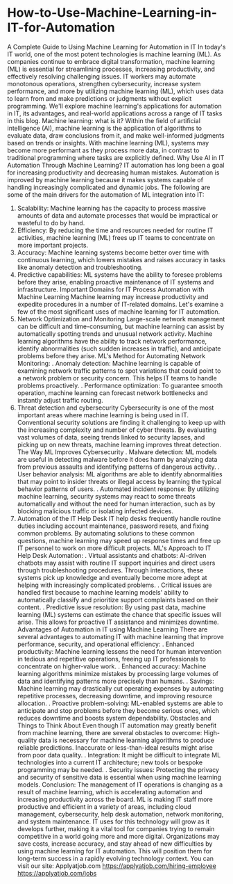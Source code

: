 # How-to-Use-Machine-Learning-in-IT-for-Automation
A Complete Guide to Using Machine Learning for Automation in IT
In today's IT world, one of the most potent technologies is machine learning (ML). As companies continue to embrace digital transformation, machine learning (ML) is essential for streamlining processes, increasing productivity, and effectively resolving challenging issues. IT workers may automate monotonous operations, strengthen cybersecurity, increase system performance, and more by utilizing machine learning (ML), which uses data to learn from and make predictions or judgments without explicit programming. We'll explore machine learning's applications for automation in IT, its advantages, and real-world applications across a range of IT tasks in this blog.
Machine learning: what is it?
Within the field of artificial intelligence (AI), machine learning is the application of algorithms to evaluate data, draw conclusions from it, and make well-informed judgments based on trends or insights. With machine learning (ML), systems may become more performant as they process more data, in contrast to traditional programming where tasks are explicitly defined.
Why Use AI in IT Automation Through Machine Learning?
IT automation has long been a goal for increasing productivity and decreasing human mistakes. Automation is improved by machine learning because it makes systems capable of handling increasingly complicated and dynamic jobs. The following are some of the main drivers for the automation of ML integration into IT:
1. Scalability: Machine learning has the capacity to process massive amounts of data and automate processes that would be impractical or wasteful to do by hand.
2. Efficiency: By reducing the time and resources needed for routine IT activities, machine learning (ML) frees up IT teams to concentrate on more important projects.
3. Accuracy: Machine learning systems become better over time with continuous learning, which lowers mistakes and raises accuracy in tasks like anomaly detection and troubleshooting.
4. Predictive capabilities: ML systems have the ability to foresee problems before they arise, enabling proactive maintenance of IT systems and infrastructure.
Important Domains for IT Process Automation with Machine Learning
Machine learning may increase productivity and expedite procedures in a number of IT-related domains. Let's examine a few of the most significant uses of machine learning for IT automation.
1. Network Optimization and Monitoring
Large-scale network management can be difficult and time-consuming, but machine learning can assist by automatically spotting trends and unusual network activity. Machine learning algorithms have the ability to track network performance, identify abnormalities (such sudden increases in traffic), and anticipate problems before they arise.
ML's Method for Automating Network Monitoring:
. Anomaly detection: Machine learning is capable of examining network traffic patterns to spot variations that could point to a network problem or security concern. This helps IT teams to handle problems proactively.
. Performance optimization: To guarantee smooth operation, machine learning can forecast network bottlenecks and instantly adjust traffic routing.
2. Threat detection and cybersecurity
Cybersecurity is one of the most important areas where machine learning is being used in IT. Conventional security solutions are finding it challenging to keep up with the increasing complexity and number of cyber threats. By evaluating vast volumes of data, seeing trends linked to security lapses, and picking up on new threats, machine learning improves threat detection.
The Way ML Improves Cybersecurity
. Malware detection: ML models are useful in detecting malware before it does harm by analyzing data from previous assaults and identifying patterns of dangerous activity.
. User behavior analysis: ML algorithms are able to identify abnormalities that may point to insider threats or illegal access by learning the typical behavior patterns of users.
. Automated incident response: By utilizing machine learning, security systems may react to some threats automatically and without the need for human interaction, such as by blocking malicious traffic or isolating infected devices.
3. Automation of the IT Help Desk
IT help desks frequently handle routine duties including account maintenance, password resets, and fixing common problems. By automating solutions to these common questions, machine learning may speed up response times and free up IT personnel to work on more difficult projects.
ML's Approach to IT Help Desk Automation:
. Virtual assistants and chatbots: AI-driven chatbots may assist with routine IT support inquiries and direct users through troubleshooting procedures. Through interactions, these systems pick up knowledge and eventually become more adept at helping with increasingly complicated problems.
. Critical issues are handled first because to machine learning models' ability to automatically classify and prioritize support complaints based on their content.
. Predictive issue resolution: By using past data, machine learning (ML) systems can estimate the chance that specific issues will arise. This allows for proactive IT assistance and minimizes downtime.
Advantages of Automation in IT using Machine Learning
There are several advantages to automating IT with machine learning that improve performance, security, and operational efficiency:
. Enhanced productivity: Machine learning lessens the need for human intervention in tedious and repetitive operations, freeing up IT professionals to concentrate on higher-value work.
. Enhanced accuracy: Machine learning algorithms minimize mistakes by processing large volumes of data and identifying patterns more precisely than humans.
. Savings: Machine learning may drastically cut operating expenses by automating repetitive processes, decreasing downtime, and improving resource allocation.
. Proactive problem-solving: ML-enabled systems are able to anticipate and stop problems before they become serious ones, which reduces downtime and boosts system dependability.
Obstacles and Things to Think About
Even though IT automation may greatly benefit from machine learning, there are several obstacles to overcome:
High-quality data is necessary for machine learning algorithms to produce reliable predictions. Inaccurate or less-than-ideal results might arise from poor data quality.
. Integration: It might be difficult to integrate ML technologies into a current IT architecture; new tools or bespoke programming may be needed.
. Security issues: Protecting the privacy and security of sensitive data is essential when using machine learning models.
Conclusion:
The management of IT operations is changing as a result of machine learning, which is accelerating automation and increasing productivity across the board. ML is making IT staff more productive and efficient in a variety of areas, including cloud management, cybersecurity, help desk automation, network monitoring, and system maintenance. IT uses for this technology will grow as it develops further, making it a vital tool for companies trying to remain competitive in a world going more and more digital. Organizations may save costs, increase accuracy, and stay ahead of new difficulties by using machine learning for IT automation. This will position them for long-term success in a rapidly evolving technology context.
You can visit our site: Applyatjob.com
https://applyatjob.com/hiring-employee
https://applyatjob.com/jobs
